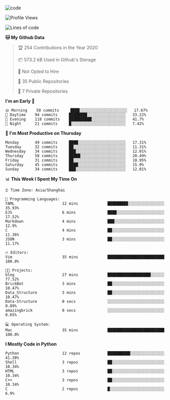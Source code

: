 
<!--
**liuyaanng/liuyaanng** is a ✨ _special_ ✨ repository because its `README.md` (this file) appears on your GitHub profile.

Here are some ideas to get you started:

- 🔭 I’m currently working on ...
- 🌱 I’m currently learning ...
- 👯 I’m looking to collaborate on ...
- 🤔 I’m looking for help with ...
- 💬 Ask me about ...
- 📫 How to reach me: ...
- 😄 Pronouns: ...
- ⚡ Fun fact: ...
-->


![code](https://cdn.jsdelivr.net/gh/liuyaanng/liuyaanng@1.0/code.gif) 

<!--START_SECTION:waka-->
![Profile Views](http://img.shields.io/badge/Profile%20Views-2-blue)

![Lines of code](https://img.shields.io/badge/From%20Hello%20World%20I%27ve%20Written-5.0%20million%20lines%20of%20code-blue)

**🐱 My Github Data** 

> 🏆 254 Contributions in the Year 2020
 > 
> 📦 573.2 kB Used in Github's Storage 
 > 
> 🚫 Not Opted to Hire
 > 
> 📜 35 Public Repositories
 > 
> 🔑 7 Private Repositories 

**I'm an Early 🐤** 

```text
🌞 Morning    50 commits     ████░░░░░░░░░░░░░░░░░░░░░   17.67% 
🌆 Daytime    94 commits     ████████░░░░░░░░░░░░░░░░░   33.22% 
🌃 Evening    118 commits    ██████████░░░░░░░░░░░░░░░   41.7% 
🌙 Night      21 commits     █░░░░░░░░░░░░░░░░░░░░░░░░   7.42%

```
📅 **I'm Most Productive on Thursday** 

```text
Monday       49 commits     ████░░░░░░░░░░░░░░░░░░░░░   17.31% 
Tuesday      32 commits     ██░░░░░░░░░░░░░░░░░░░░░░░   11.31% 
Wednesday    34 commits     ███░░░░░░░░░░░░░░░░░░░░░░   12.01% 
Thursday     58 commits     █████░░░░░░░░░░░░░░░░░░░░   20.49% 
Friday       31 commits     ██░░░░░░░░░░░░░░░░░░░░░░░   10.95% 
Saturday     45 commits     ████░░░░░░░░░░░░░░░░░░░░░   15.9% 
Sunday       34 commits     ███░░░░░░░░░░░░░░░░░░░░░░   12.01%

```


📊 **This Week I Spent My Time On** 

```text
⌚︎ Time Zone: Asia/Shanghai

💬 Programming Languages: 
YAML                     12 mins             █████████░░░░░░░░░░░░░░░░   35.93% 
EJS                      6 mins              ████░░░░░░░░░░░░░░░░░░░░░   17.52% 
Markdown                 4 mins              ███░░░░░░░░░░░░░░░░░░░░░░   12.9% 
C                        4 mins              ██░░░░░░░░░░░░░░░░░░░░░░░   11.36% 
JSON                     3 mins              ██░░░░░░░░░░░░░░░░░░░░░░░   11.17%

🔥 Editors: 
Vim                      35 mins             █████████████████████████   100.0%

🐱‍💻 Projects: 
blog                     27 mins             ███████████████████░░░░░░   77.52% 
BrickBot                 3 mins              ██░░░░░░░░░░░░░░░░░░░░░░░   10.47% 
Data_Structure           3 mins              ██░░░░░░░░░░░░░░░░░░░░░░░   10.47% 
Data-Structure           0 secs              ░░░░░░░░░░░░░░░░░░░░░░░░░   0.89% 
amazingbrick             0 secs              ░░░░░░░░░░░░░░░░░░░░░░░░░   0.65%

💻 Operating System: 
Mac                      35 mins             █████████████████████████   100.0%

```

**I Mostly Code in Python** 

```text
Python                   12 repos            ██████████░░░░░░░░░░░░░░░   41.38% 
Shell                    3 repos             ██░░░░░░░░░░░░░░░░░░░░░░░   10.34% 
HTML                     3 repos             ██░░░░░░░░░░░░░░░░░░░░░░░   10.34% 
C++                      3 repos             ██░░░░░░░░░░░░░░░░░░░░░░░   10.34% 
C                        2 repos             █░░░░░░░░░░░░░░░░░░░░░░░░   6.9%

```



<!--END_SECTION:waka-->
